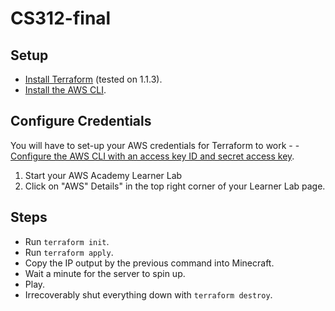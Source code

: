 # CS312-final


## Setup
- [Install Terraform](https://learn.hashicorp.com/tutorials/terraform/install-cli) (tested on 1.1.3).
- [Install the AWS CLI](https://docs.aws.amazon.com/cli/latest/userguide/install-cliv2.html).

## Configure Credentials

You will have to set-up your AWS credentials for Terraform to work - - [Configure the AWS CLI with an access key ID and secret access key](https://docs.aws.amazon.com/cli/latest/userguide/cli-configure-quickstart.html).
1. Start your AWS Academy Learner Lab
2. Click on "AWS" Details" in the top right corner of your Learner Lab page.



## Steps
- Run `terraform init`.
- Run `terraform apply`.
- Copy the IP output by the previous command into Minecraft.
- Wait a minute for the server to spin up.
- Play.
- Irrecoverably shut everything down with `terraform destroy`.
